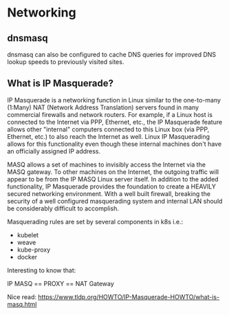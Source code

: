 # Networking

## dnsmasq

dnsmasq can also be configured to cache DNS queries for improved DNS lookup speeds to previously visited sites.

## What is IP Masquerade?

IP Masquerade is a networking function in Linux similar to the one-to-many (1:Many) NAT (Network Address Translation) servers found in many commercial firewalls and network routers. For example, if a Linux host is connected to the Internet via PPP, Ethernet, etc., the IP Masquerade feature allows other "internal" computers connected to this Linux box (via PPP, Ethernet, etc.) to also reach the Internet as well. Linux IP Masquerading allows for this functionality even though these internal machines don't have an officially assigned IP address.

MASQ allows a set of machines to invisibly access the Internet via the MASQ gateway. To other machines on the Internet, the outgoing traffic will appear to be from the IP MASQ Linux server itself. In addition to the added functionality, IP Masquerade provides the foundation to create a HEAVILY secured networking environment. With a well built firewall, breaking the security of a well configured masquerading system and internal LAN should be considerably difficult to accomplish.

Masquerading rules are set by several components in k8s i.e.:

- kubelet
- weave
- kube-proxy
- docker

Interesting to know that:

IP MASQ == PROXY == NAT Gateway

Nice read: https://www.tldp.org/HOWTO/IP-Masquerade-HOWTO/what-is-masq.html
